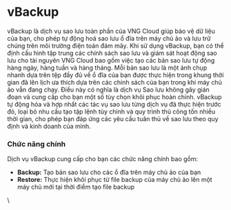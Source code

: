 # vBackup

vBackup là dịch vụ sao lưu toàn phần của VNG Cloud giúp bảo vệ dữ liệu của bạn, cho phép tự động hoá sao lưu ổ đĩa trên máy chủ ảo và lưu trữ chúng trên môi trường điện toán đám mây. Khi sử dụng vBackup, bạn có thể định cấu hình tập trung các chính sách sao lưu và giám sát hoạt động sao lưu cho tài nguyên VNG Cloud bao gồm việc tạo các bản sao lưu tự động hàng ngày, hàng tuần và hàng tháng. Mỗi bản sao lưu là một ảnh chụp nhanh dựa trên tệp đầy đủ về ổ đĩa của bạn được thực hiện trong khung thời gian đã lên lịch ưa thích dựa trên các chính sách của bạn trong khi máy chủ ảo vẫn đang chạy. Điều này có nghĩa là dịch vụ Sao lưu không gây gián đoạn và cung cấp cho bạn một số tùy chọn khôi phục hoàn chỉnh. vBackup tự động hóa và hợp nhất các tác vụ sao lưu từng dịch vụ đã thực hiện trước đó, loại bỏ nhu cầu tạo tập lệnh tùy chỉnh và quy trình thủ công tốn nhiều thời gian, cho phép bạn đáp ứng các yêu cầu tuân thủ về sao lưu theo quy định và kinh doanh của mình.

### **Chức năng chính** <a href="#backup-chucnangchinh" id="backup-chucnangchinh"></a>

Dịch vụ vBackup cung cấp cho bạn các chức năng chính bao gồm:

* **Backup:** Tạo bản sao lưu cho các ổ đĩa trên máy chủ ảo của bạn
* **Restore:** Thực hiện khôi phục từ file backup của máy chủ ảo lên một máy chủ mới tại thời điểm tạo file backup



\
